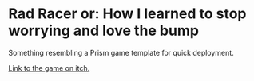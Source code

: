 # Rad Racer or: How I learned to stop worrying and love the bump
Something resembling a Prism game template for quick deployment.

[Link to the game on itch.](https://captaindreamcast.itch.io/rag-racer)